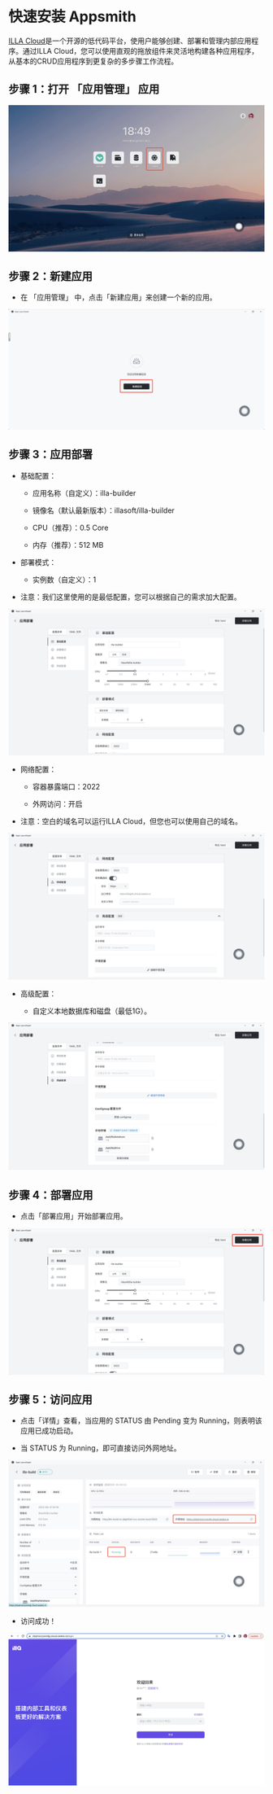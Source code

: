 # 快速安装 Appsmith

[ILLA Cloud](https://www.illacloud.com/zh-CN)是一个开源的低代码平台，使用户能够创建、部署和管理内部应用程序。通过ILLA Cloud，您可以使用直观的拖放组件来灵活地构建各种应用程序，从基本的CRUD应用程序到更复杂的多步骤工作流程。

## 步骤 1：打开 「应用管理」 应用

![illa_home](../images/illa_home.jpg)

## 步骤 2：新建应用

- 在 「应用管理」 中，点击「新建应用」来创建一个新的应用。

![illa0](../images/illa0.png)

## 步骤 3：应用部署

- 基础配置：
  
  - 应用名称（自定义）：illa-builder
  
  - 镜像名（默认最新版本）：illasoft/illa-builder
  
  - CPU（推荐）：0.5 Core
  
  - 内存（推荐）：512 MB

- 部署模式：
  
  - 实例数（自定义）：1

- 注意：我们这里使用的是最低配置，您可以根据自己的需求加大配置。

![illa1](../images/illa1.jpg)

- 网络配置：
  
  - 容器暴露端口：2022
  
  - 外网访问：开启

- 注意：空白的域名可以运行ILLA Cloud，但您也可以使用自己的域名。

![illa2](../images/illa2.jpg)

- 高级配置：
  
  - 自定义本地数据库和磁盘（最低1G）。

![illa3](../images/illa3.jpg)

## 步骤 4：部署应用

- 点击「部署应用」开始部署应用。

![illa4](../images/illa4.jpg)

## 步骤 5：访问应用

- 点击「详情」查看，当应用的 STATUS 由 Pending 变为 Running，则表明该应用已成功启动。

- 当 STATUS 为 Running，即可直接访问外网地址。

![illa5](../images/illa5.jpg)

- 访问成功！

![illa6](../images/illa6.jpg)


